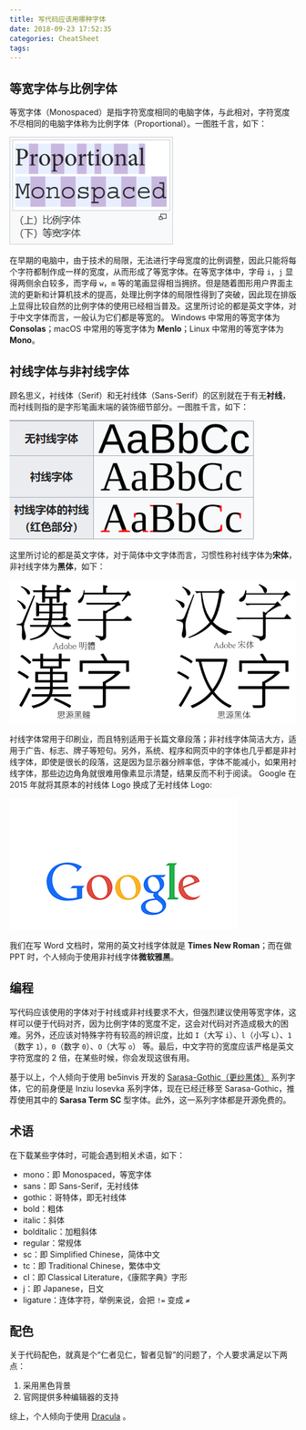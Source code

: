 ```yaml
---
title: 写代码应该用哪种字体
date: 2018-09-23 17:52:35
categories: CheatSheet
tags:
---
```


## 等宽字体与比例字体

等宽字体（Monospaced）是指字符宽度相同的电脑字体，与此相对，字符宽度不尽相同的电脑字体称为比例字体（Proportional）。一图胜千言，如下：

![等宽字体与比例字体](/images/monospaced.PNG)

在早期的电脑中，由于技术的局限，无法进行字母宽度的比例调整，因此只能将每个字符都制作成一样的宽度，从而形成了等宽字体。在等宽字体中，字母 `i`，`j` 显得两侧余白较多，而字母 `w`，`m` 等的笔画显得相当拥挤。但是随着图形用户界面主流的更新和计算机技术的提高，处理比例字体的局限性得到了突破，因此现在排版上显得比较自然的比例字体的使用已经相当普及。这里所讨论的都是英文字体，对于中文字体而言，一般认为它们都是等宽的。
Windows 中常用的等宽字体为 **Consolas**；macOS 中常用的等宽字体为 **Menlo**；Linux 中常用的等宽字体为 **Mono**。
<!--more-->
## 衬线字体与非衬线字体

顾名思义，衬线体（Serif）和无衬线体（Sans-Serif）的区别就在于有无**衬线**，而衬线则指的是字形笔画末端的装饰细节部分。一图胜千言，如下：

![衬线字体与非衬线字体](/images/serif.PNG)

这里所讨论的都是英文字体，对于简体中文字体而言，习惯性称衬线字体为**宋体**，非衬线字体为**黑体**，如下：

![宋体与黑体](/images/song-hei.png)

衬线字体常用于印刷业，而且特别适用于长篇文章段落；非衬线字体简洁大方，适用于广告、标志、牌子等短句。另外，系统、程序和网页中的字体也几乎都是非衬线字体，即使是很长的段落，这是因为显示器分辨率低，字体不能减小，如果用衬线字体，那些边边角角就很难用像素显示清楚，结果反而不利于阅读。
Google 在 2015 年就将其原本的衬线体 Logo 换成了无衬线体 Logo:

![Google Logo 变化](/images/google.gif)

我们在写 Word 文档时，常用的英文衬线字体就是 **Times New Roman**；而在做 PPT 时，个人倾向于使用非衬线字体**微软雅黑**。

## 编程

写代码应该使用的字体对于衬线或非衬线要求不大，但强烈建议使用等宽字体，这样可以便于代码对齐，因为比例字体的宽度不定，这会对代码对齐造成极大的困难。另外，还应该对特殊字符有较高的辨识度，比如 `I`（大写 `i`）、`l`（小写 `L`）、`1`（数字 `1`），`0`（数字 `0`）、`O`（大写 `o`） 等。最后，中文字符的宽度应该严格是英文字符宽度的 2 倍，在某些时候，你会发现这很有用。

基于以上，个人倾向于使用 be5invis 开发的 [Sarasa-Gothic（更纱黑体）](https://github.com/be5invis/Sarasa-Gothic) 系列字体，它的前身便是 Inziu Iosevka 系列字体，现在已经迁移至 Sarasa-Gothic，推荐使用其中的 **Sarasa Term SC** 型字体。此外，这一系列字体都是开源免费的。

## 术语

在下载某些字体时，可能会遇到相关术语，如下：

- mono：即 Monospaced，等宽字体
- sans：即 Sans-Serif，无衬线体
- gothic：哥特体，即无衬线体
- bold：粗体
- italic：斜体
- bolditalic：加粗斜体
- regular：常规体
- sc：即 Simplified Chinese，简体中文
- tc：即 Traditional Chinese，繁体中文
- cl：即 Classical Literature，《康熙字典》字形
- j：即 Japanese，日文
- ligature：连体字符，举例来说，会把 `!=` 变成 `≠`

## 配色
关于代码配色，就真是个“仁者见仁，智者见智”的问题了，个人要求满足以下两点：
1. 采用黑色背景
2. 官网提供多种编辑器的支持

综上，个人倾向于使用 [Dracula](https://draculatheme.com/) 。
